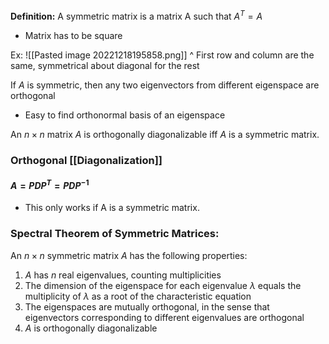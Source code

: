 **Definition:** A symmetric matrix is a matrix A such that $A^T = A$ 
- Matrix has to be square

Ex:
![[Pasted image 20221218195858.png]]
^ First row and column are the same, symmetrical about diagonal for the rest

If $A$ is symmetric, then any two eigenvectors from different eigenspace are orthogonal
- Easy to find orthonormal basis of an eigenspace

An $n \times n$ matrix $A$ is orthogonally diagonalizable iff $A$ is a symmetric matrix.

### Orthogonal [[Diagonalization]]
#### $A = PDP^T = PDP^{-1}$
- This only works if A is a symmetric matrix.

### Spectral Theorem of Symmetric Matrices:
An $n \times n$ symmetric matrix $A$ has the following properties:
1. $A$ has $n$ real eigenvalues, counting multiplicities
2. The dimension of the eigenspace for each eigenvalue $\lambda$ equals the multiplicity of $\lambda$ as a root of the characteristic equation
3. The eigenspaces are mutually orthogonal, in the sense that eigenvectors corresponding to different eigenvalues are orthogonal
4. $A$ is orthogonally diagonalizable